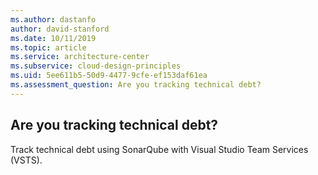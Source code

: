 ```yaml
---
ms.author: dastanfo
author: david-stanford
ms.date: 10/11/2019
ms.topic: article
ms.service: architecture-center
ms.subservice: cloud-design-principles
ms.uid: 5ee611b5-50d9-4477-9cfe-ef153daf61ea
ms.assessment_question: Are you tracking technical debt?
---
```

## Are you tracking technical debt?

Track technical debt using SonarQube with Visual Studio Team Services (VSTS).
